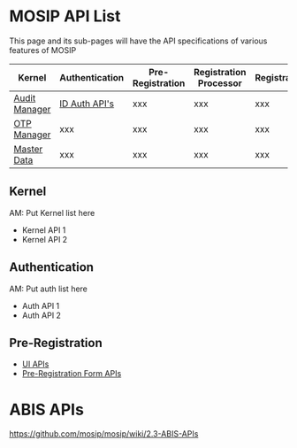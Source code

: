 # MOSIP API List
This page and its sub-pages will have the API specifications of various features of MOSIP

Kernel | Authentication | Pre-Registration | Registration Processor | Registration
-------|----------------|------------------|------------------------|-------------
[Audit Manager](https://github.com/mosip/mosip/wiki/2.1-Audit-Manager) | [ID Auth API's](https://github.com/mosip/mosip/wiki/2.4-ID-Authentication-APIs) | xxx| xxx | xxx
[OTP Manager](https://github.com/mosip/mosip/wiki/2.2-OTP-Manager) | xxx | xxx| xxx | xxx | xxx
[Master Data](https://github.com/mosip/mosip/wiki/2.3-Master-data-APIs) | xxx | xxx | xxx | xxx | xxx
## Kernel
AM: Put Kernel list here
* Kernel API 1
* Kernel API 2

## Authentication
AM: Put auth list here
* Auth API 1
* Auth API 2

## Pre-Registration
* [UI APIs](https://github.com/mosip/mosip/wiki/2.7-Pre-Registration-UI-APIs) 
* [Pre-Registration Form APIs](https://github.com/mosip/mosip/wiki/2.8-Pre-Registration-Form-APIs)

# ABIS APIs

https://github.com/mosip/mosip/wiki/2.3-ABIS-APIs
